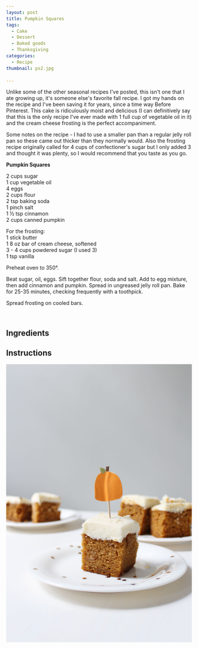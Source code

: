 ```yaml
---
layout: post
title: Pumpkin Squares
tags:
  - Cake
  - Dessert
  - Baked goods
  - Thanksgiving
categories:
  - Recipe
thumbnail: ps2.jpg

---
```


Unlike some of the other seasonal recipes I've posted, this isn't one that I ate growing up, it's someone else's favorite fall recipe. I got my hands on the recipe and I've been saving it for years, since a time way Before Pinterest. This cake is ridiculously moist and delicious (I can definitively say that this is the only recipe I've ever made with 1 full cup of vegetable oil in it) and the cream cheese frosting is the perfect accompaniment.  

  

Some notes on the recipe - I had to use a smaller pan than a regular jelly roll pan so these came out thicker than they normally would. Also the frosting recipe originally called for 4 cups of confectioner's sugar but I only added 3 and thought it was plenty, so I would recommend that you taste as you go.  
  
  
  
**Pumpkin Squares**  
  

2 cups sugar  
1 cup vegetable oil  
4 eggs  
2 cups flour  
2 tsp baking soda  
1 pinch salt  
1 ½ tsp cinnamon  
2 cups canned pumpkin  
  
For the frosting:  
1 stick butter  
1 8 oz bar of cream cheese, softened  
3 - 4 cups powdered sugar (I used 3)  
1 tsp vanilla  
  
Preheat oven to 350°.  
  
Beat sugar, oil, eggs. Sift together flour, soda and salt. Add to egg mixture, then add cinnamon and pumpkin. Spread in ungreased jelly roll pan. Bake for 25-35 minutes, checking frequently with a toothpick.  
  
Spread frosting on cooled bars.

  

[  
](http://4.bp.blogspot.com/-6S53YZWCTHM/VgXq3BLDiMI/AAAAAAAADTc/jVa-J5nnHzw/s1600/ps.jpg)

## Ingredients



## Instructions







![Image of Pumpkin Squares.](/upload/ps.jpg)